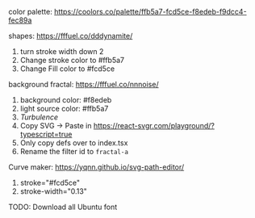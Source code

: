 color palette: https://coolors.co/palette/ffb5a7-fcd5ce-f8edeb-f9dcc4-fec89a

shapes: https://fffuel.co/dddynamite/
  1. turn stroke width down 2
  2. Change stroke color to #ffb5a7
  3. Change Fill color to #fcd5ce

background fractal: https://fffuel.co/nnnoise/
  1. background color: #f8edeb
  2. light source color: #ffb5a7
  3. *Turbulence*
  4. Copy SVG -> Paste in https://react-svgr.com/playground/?typescript=true
  5. Only copy defs over to index.tsx
  6. Rename the filter id to `fractal-a`

Curve maker: https://yqnn.github.io/svg-path-editor/
  1. stroke="#fcd5ce"
  2. stroke-width="0.13"

TODO: Download all Ubuntu font